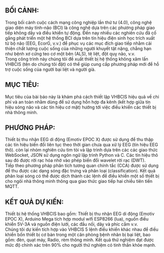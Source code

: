 <h2> BỐI CẢNH:</h2> Trong bối cảnh cuộc cách mạng công nghiệp lần thứ tư (4.0), công nghệ giao diện máy tính-não (BCI) là công nghệ dựa trên các phương pháp giao tiếp không dây và điều khiển tự động. Đến nay nhiều các nghiên cứu đã cố gắng phát triển một hệ thống BCI dựa trên tín hiệu điện sinh học trích xuất từ bộ não (EEG, EcorG, v.v.) để phục vụ các mục đích giao tiếp nhằm cải thiện chất lượng cuộc sống của những người khuyết tật nặng, chẳng hạn như bệnh xơ cứng teo cơ một bên (ALS), tê liệt, đột quỵ não, v.v. <br/>
  Trong công trình này chúng tôi đề xuất thiết bị hệ thống không xâm lấn VHBCIS (tên do chúng tôi đặt) có thể giúp cung cấp phương pháp mới để hỗ trợ cuộc sống của người bại liệt và người già.<br/>
 <h2> MỤC TIÊU:</h2> Mục tiêu của bài báo này là khám phá cách thiết lập VHBCIS hiệu quả về chi phí và an toàn nhằm dùng để sử dụng hỗn hợp đa kênh (kết hợp giữa tín hiệu sóng não và các tín hiệu cơ mặt) hướng tới việc điều khiển các thiết bị nhà thông minh.<br/>
  <h2>PHƯƠNG PHÁP:</h2> Thiết bị thu nhận EEG di động (Emotiv EPOC X) được sử dụng để thu thập các tín hiệu biến đổi liên tục theo thời gian chưa qua xử lý EEG (tín hiệu EEG thô). 
còn lại nhóm nghiên cứu tìm tòi và lập trình dựa trên các các giao thức WebSocket, JSON sử dụng ngôn ngữ lập trình Python và C. Các tín hiệu thô sau đó được rời rạc hóa  nhờ vào phép biến đổi wavelet rời rạc (DWT).<br/>
  Tiếp theo phương pháp phân tích tương quan chính tắc (CCA) được sử dụng để thu được các dạng sóng đặc trưng và phân loại (classification). Kết quả phân loại sóng có thể được dịch thành các lệnh để điều khiển một số thiết bị cho ngôi nhà thông minh thông qua giao thức giao tiếp hai chiều tiên tiến MQTT. 
<h2>KẾT QUẢ DỰ KIẾN:</h2> Thiết bị hệ thống VHBCIS bao gồm: Thiết bị thu nhận EEG di động (Emotiv EPOC X), Arduino Mega  tích hợp modul wifi ESP8266 (lua), nguồn điều khiển 5V-3A và nguồn điện lưới, các đầu nối, dây và phíc cắm v.v. <br/>
  Chúng tôi dự kiến tích hợp vào VHBCIS 5 lệnh điều khiển khác nhau để điều khiển bốn thiết bị cơ bản trong một căn phòng bệnh nhân bị bại liệt, bao gồm: đèn, quạt máy, Radio, rèm thông minh. Kết quả thử nghiệm đạt được mức độ chính xác trên 90% cho người thử nghiệm có tinh thần khỏe mạnh.
